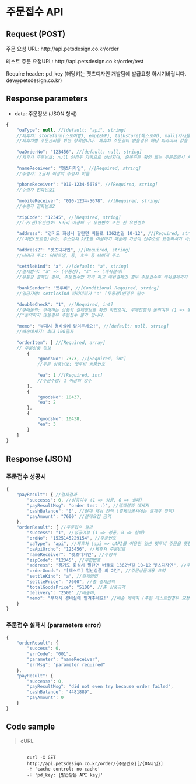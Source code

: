# 주문접수 API

## Request (POST) ##
<p>주문 요청 URL: http://api.petsdesign.co.kr/order</p>
<p>테스트 주문 요청URL: http://api.petsdesign.co.kr/order/test</p>
<p>Require header: pd_key (해당키는 펫츠디자인 개발팀에 발급요청 하시기바랍니다. dev@petsdesign.co.kr)</p>

## Response parameters ##

<ul>
	<li>data: 주문정보 (JSON 형식)</li>
</ul>

``` js
{
	"oaType": null, //[default: "api", string]
	//제휴처: storefarm(스토어팜), emp(EMP), talkstore(톡스토어), mall(자사몰)
	//제휴처별 주문관리를 위한 항목입니다. 제휴처 주문값이 없을경우 해당 파라미터 값을 null 또는 "api" 로 요청 합니다.
	
	"oaOrderNo": "123456", //[default: null, string]
	//제휴처 주문번호: null 인경우 자동으로 생성되며, 중복주문 확인 또는 주문조회시 사용 됩니다.
	
	"nameReceiver": "펫츠디자인", //[Required, string]
	//수령자: 2글자 이상의 수령자 이름
	
	"phoneReceiver": "010-1234-5678", //[Required, string]
	//수령자 전화번호1
	
	"mobileReceiver": "010-1234-5678", //[Required, string]
	//수령자 전화번호2
	
	"zipCode": "12345", //[Required, string]
	//(구/신)우편번호: 5자리 이상의 구 우편번호 또는 신 우편번호
	
	"address": "경기도 화성시 팔탄면 버들로 1362번길 10-12", //[Required, string]
	//(지번/도로명)주소: 주소정재 API를 이용하기 때문에 가급적 신주소로 요청하시기 바랍니다.
	
	"address2": "펫츠디자인", //[Required, string]
	//나머지 주소: 아파트명, 동, 호수 등 나머지 주소
	
	"settleKind": "a", //[default: "a", string]
	//결제방식: "a" => (무통장), "s" => (캐쉬결제)
	//무통장 결제인 경우, 주문접수만 처리 하고 캐쉬결제인 경우 주문접수후 캐쉬결제까지 처리합니다.
	
	"bankSender": "펫투비", //[Conditional Required, string]
	//입금자명: settleKind 파라미터가 "a" (무통장)인경우 필수
	
	"doubleCheck": "1", //[Required, int]
	//구매동의: 구매하는 상품의 결제정보를 확인 하였으며, 구매진행의 동의여부 (1 => 동의, 0 => 동의하지 않음)
	//*동의하지 않을경우 주문접수 불가 합니다.
	
	"memo": "부재시 경비실에 맡겨주세요!", //[default: null, string]
	//배송메세지: 최대 100글자
	
	"orderItem": [ //[Required, array]
	// 주문상품 정보
		{
			"goodsNo": 7373, //[Required, int]
			//주문 상품번호: 펫투비 상품번호
			
			"ea": 1 //[Required, int]
			//주문수량: 1 이상의 양수
		},
		{
			"goodsNo": 10437,
			"ea": 2
		},
		{
			"goodsNo": 10438,
			"ea": 3
		}
	]
}
```

## Response (JSON) ##

### 주문접수 성공시 ###

``` js
{
    "payResult": { //결제결과
        "successs": 0, //성공여부 (1 => 성공, 0 => 실패)
        "payResultMsg": "order test :)", //결제결과 메세지
        "cashBalance": "0", //현재 캐쉬 잔액 (결제성공시에는 결제후 잔액)
        "payAmount": "7600" //결제요청 금액
    },
    "orderResult": { //주문접수 결과
        "success": "1", //성공여부 (1 => 성공, 0 => 실패)
        "ordNo": "1525145229154", //주문번호
        "oaType": "api", //제휴처 (api => oAPI를 이용한 일반 펫투비 주문을 뜻함)
        "oaApiOrdno": "123456", //제휴처 주문번호
        "nameReceiver": "펫츠디자인", //수령자
        "zipCode": "12345", //우편번호
        "address": "경기도 화성시 팔탄면 버들로 1362번길 10-12 펫츠디자인", //주소
        "orderGoods": "[테스트] 일반상품 외 2건", //주문상품내용 요약
        "settleKind": "a", //결제방법
        "settlePrice": "7600", //총 결제금액
        "totalGoodsPrice": "5100", //총 상품금액
        "delivery": "2500" //배송비,
        "memo": "부재시 경비실에 맡겨주세요!" //배송 메세지 (주문 테스트인경우 요청 파라미터가 삽입되어 리턴 됩니다.)
    }
}
```

### 주문접수 실패시 (parameters error) ###

``` js
{
    "orderResult": {
        "success": 0,
        "errCode": "001",
        "parameter": "nameReceiver",
        "errMsg": "parameter required"
    },
    "payResult": {
        "successs": 0,
        "payResultMsg": "did not even try because order failed",
        "cashBalance": "4481889",
        "payAmount": 0
    }
}
```


## Code sample ##
<blockquote>
	<p>cURL</p>
</blockquote>
<pre>
	<code>
		curl -X GET
		http://api.petsdesign.co.kr/order/{주문번호}[/{OA타입}]
		-H 'cache-control: no-cache'
		-H 'pd_key: {발급받은 API key}'
	</code>
</pre>
